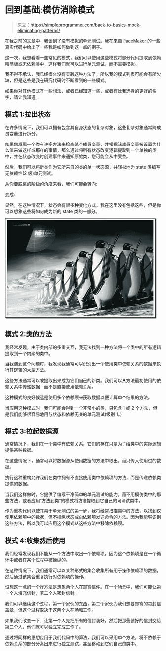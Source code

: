 # 回到基础:模仿消除模式

> 原文：<https://simpleprogrammer.com/back-to-basics-mock-eliminating-patterns/>

在我之前的文章中，我谈到了没有模拟的单元测试。我在来自 [PaceMaker](http://www.appbrain.com/app/pacemaker-(running)/com.pacemaker.android) 的一些真实代码中给出了一些我是如何做到这一点的例子。

这一次，我想看看一些常见的模式，我们可以使用这些模式将部分代码提取到依赖精简版或无依赖类中，这样我们就可以进行单元测试，而不需要模拟。

我不得不承认，我已经很久没有实践这种方法了，所以我的模式列表可能会有所欠缺，但是这些是我在研究代码时不断看到的一些模式。

如果你对其他模式有一些想法，或者已经知道一些，或者有比我选择的更好的名字，请让我知道。

## 模式 1:拉出状态

在许多情况下，我们可以拥有包含其自身状态的复杂对象，这些复杂对象通常跨成员变量进行拆分。

如果您发现一个类有许多方法来检查某个成员变量，并根据该成员变量被设置为什么值来做这样或那样的事情，那么通过将所有状态改变逻辑提取到一个单独的类中，并在状态改变时创建事件来通知原始类，您可能会从中受益。

然后，我们可以将新类作为它所来自的类的单一状态源，并轻松地为 state 类编写无依赖性(2 级)单元测试。

从你要脱离的阶级的角度来看，我们可能会转向:

变成:

显然，在这种情况下，状态会有很多种变化方式。我在这里没有包括这些，但是你可以想象这些将如何成为新的 state 类的一部分。



![attack-penguin](img/62eab15005a1af498c09a4c555b2e6e8.png "attack-penguin")



## 模式 2:类的方法

我经常发现，由于类内部的多重交互，我无法找到一种方法将一个类中的所有逻辑提取到一个内聚的类中。

当我遇到这个问题时，我发现我通常可以识别出一个使用类中依赖关系的数据来执行其逻辑的大型方法。

这些方法通常可以被提取出来成为它们自己的新类。我们可以从方法最初使用的依赖关系中传递数据，而不是直接使用依赖关系。

这种模式的良好候选是使用多个依赖项来获取数据以便计算单个结果的方法。

当应用这种模式时，我们可能会得到一个非常小的类，只包含 1 或 2 个方法，但是我们能够很容易地用与状态和依赖无关的单元测试(级别 1。)

## 模式 3:拉起数据源

通常情况下，我们在一个类中有依赖关系，它们的存在只是为了给类中的实际逻辑提供某种数据。

在这些情况下，通常可以将数据源从使用数据的方法中取出，而只传入使用过的数据。

执行这种重构允许我们在类中拥有不直接使用类中依赖项的方法，而是传递依赖类提供的数据。

当我们这样做时，它提供了编写干净简单的单元测试的能力，而不用模仿类中的那些方法，或者应用“方法到类”的模式将方法提取到它自己的可测试类中。

作为重构代码以使其易于单元测试的第一步，我将经常扫描类中的方法，以找到仅使用依赖项中的数据，但不操纵状态或向依赖项发送命令的方法。因为我能够识别这些方法，所以我可以应用这个模式从这些方法中移除依赖项。

## 模式 4:收集然后使用

我们经常发现我们不能从一个方法中取出一个依赖项，因为这个依赖项是在一个循环中或者在某个过程中被操纵的。

在这种情况下，我们通常可以以某种形式的集合收集所有用于操作依赖项的数据，然后通过该集合重复执行对依赖项的操作。

设想这一点的一个好方法是想象两个人在邮寄信件。在一个场景中，我们可能让第一个人填充信封，第二个人密封信封。

我们可以继续这个过程，第一个家伙的东西，第二个家伙为我们想要邮寄的每封信盖章，但这个过程取决于这两个人在场和工作。

如果我们改变一下，让第一个人先把所有的信封装好，然后把那叠装好的信封交给第二个人，他们就可以独立完成工作了。

通过将同样的思想应用于我们代码中的算法，我们可以采用单个方法，将不依赖于依赖关系的部分分离出来进行独立测试，甚至移动到它们自己的类中。